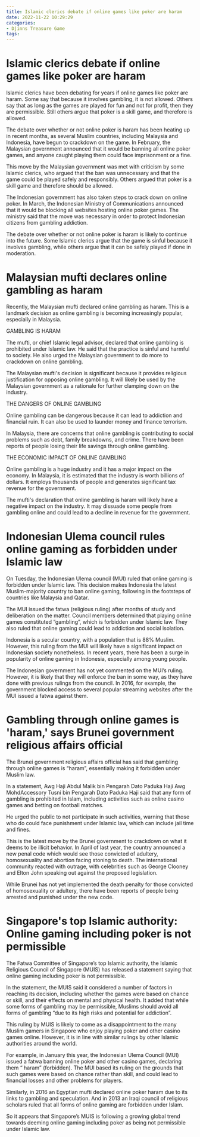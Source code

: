 ```yaml
---
title: Islamic clerics debate if online games like poker are haram
date: 2022-11-22 10:29:29
categories:
- Djinns Treasure Game
tags:
---
```



#  Islamic clerics debate if online games like poker are haram

Islamic clerics have been debating for years if online games like poker are haram. Some say that because it involves gambling, it is not allowed. Others say that as long as the games are played for fun and not for profit, then they are permissible. Still others argue that poker is a skill game, and therefore is allowed.

The debate over whether or not online poker is haram has been heating up in recent months, as several Muslim countries, including Malaysia and Indonesia, have begun to crackdown on the game. In February, the Malaysian government announced that it would be banning all online poker games, and anyone caught playing them could face imprisonment or a fine.

This move by the Malaysian government was met with criticism by some Islamic clerics, who argued that the ban was unnecessary and that the game could be played safely and responsibly. Others argued that poker is a skill game and therefore should be allowed.

The Indonesian government has also taken steps to crack down on online poker. In March, the Indonesian Ministry of Communications announced that it would be blocking all websites hosting online poker games. The ministry said that the move was necessary in order to protect Indonesian citizens from gambling addiction.

The debate over whether or not online poker is haram is likely to continue into the future. Some Islamic clerics argue that the game is sinful because it involves gambling, while others argue that it can be safely played if done in moderation.

#  Malaysian mufti declares online gambling as haram

Recently, the Malaysian mufti declared online gambling as haram. This is a landmark decision as online gambling is becoming increasingly popular, especially in Malaysia.

 GAMBLING IS HARAM

The mufti, or chief Islamic legal advisor, declared that online gambling is prohibited under Islamic law. He said that the practice is sinful and harmful to society. He also urged the Malaysian government to do more to crackdown on online gambling.

The Malaysian mufti's decision is significant because it provides religious justification for opposing online gambling. It will likely be used by the Malaysian government as a rationale for further clamping down on the industry.

THE DANGERS OF ONLINE GAMBLING

Online gambling can be dangerous because it can lead to addiction and financial ruin. It can also be used to launder money and finance terrorism.

In Malaysia, there are concerns that online gambling is contributing to social problems such as debt, family breakdowns, and crime. There have been reports of people losing their life savings through online gambling.

THE ECONOMIC IMPACT OF ONLINE GAMBLING

Online gambling is a huge industry and it has a major impact on the economy. In Malaysia, it is estimated that the industry is worth billions of dollars. It employs thousands of people and generates significant tax revenue for the government.

The mufti's declaration that online gambling is haram will likely have a negative impact on the industry. It may dissuade some people from gambling online and could lead to a decline in revenue for the government.

#  Indonesian Ulema council rules online gaming as forbidden under Islamic law

On Tuesday, the Indonesian Ulema council (MUI) ruled that online gaming is forbidden under Islamic law. This decision makes Indonesia the latest Muslim-majority country to ban online gaming, following in the footsteps of countries like Malaysia and Qatar.

The MUI issued the fatwa (religious ruling) after months of study and deliberation on the matter. Council members determined that playing online games constituted “gambling”, which is forbidden under Islamic law. They also ruled that online gaming could lead to addiction and social isolation.

Indonesia is a secular country, with a population that is 88% Muslim. However, this ruling from the MUI will likely have a significant impact on Indonesian society nonetheless. In recent years, there has been a surge in popularity of online gaming in Indonesia, especially among young people.

The Indonesian government has not yet commented on the MUI’s ruling. However, it is likely that they will enforce the ban in some way, as they have done with previous rulings from the council. In 2016, for example, the government blocked access to several popular streaming websites after the MUI issued a fatwa against them.

#  Gambling through online games is 'haram,' says Brunei government religious affairs official

The Brunei government religious affairs official has said that gambling through online games is “haram”, essentially making it forbidden under Muslim law.

In a statement, Awg Haji Abdul Malik bin Pengarah Dato Paduka Haji Awg MohdAccessory
 Tusni bin Pengarah Dato Paduka Haji said that any form of gambling is prohibited in Islam, including activities such as online casino games and betting on football matches.

He urged the public to not participate in such activities, warning that those who do could face punishment under Islamic law, which can include jail time and fines.

This is the latest move by the Brunei government to crackdown on what it deems to be illicit behavior. In April of last year, the country announced a new penal code which would see those convicted of adultery, homosexuality and abortion facing stoning to death. The international community reacted with outrage, with celebrities such as George Clooney and Elton John speaking out against the proposed legislation.

While Brunei has not yet implemented the death penalty for those convicted of homosexuality or adultery, there have been reports of people being arrested and punished under the new code.

#  Singapore's top Islamic authority: Online gaming including poker is not permissible

The Fatwa Committee of Singapore’s top Islamic authority, the Islamic Religious Council of Singapore (MUIS) has released a statement saying that online gaming including poker is not permissible.

In the statement, the MUIS said it considered a number of factors in reaching its decision, including whether the games were based on chance or skill, and their effects on mental and physical health. It added that while some forms of gambling may be permissible, Muslims should avoid all forms of gambling “due to its high risks and potential for addiction”.

This ruling by MUIS is likely to come as a disappointment to the many Muslim gamers in Singapore who enjoy playing poker and other casino games online. However, it is in line with similar rulings by other Islamic authorities around the world.

For example, in January this year, the Indonesian Ulema Council (MUI) issued a fatwa banning online poker and other casino games, declaring them “ haram” (forbidden). The MUI based its ruling on the grounds that such games were based on chance rather than skill, and could lead to financial losses and other problems for players.

Similarly, in 2016 an Egyptian mufti declared online poker haram due to its links to gambling and speculation. And in 2013 an Iraqi council of religious scholars ruled that all forms of online gaming are forbidden under Islam.

So it appears that Singapore’s MUIS is following a growing global trend towards deeming online gaming including poker as being not permissible under Islamic law.